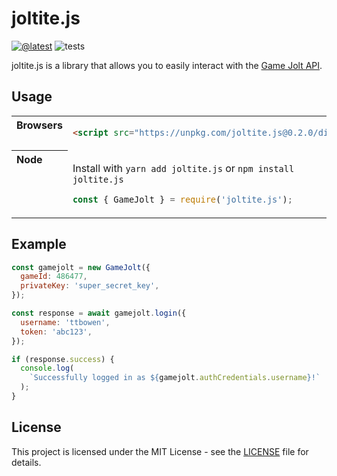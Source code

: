 # joltite.js

[![@latest](https://img.shields.io/npm/v/joltite.js.svg)](https://www.npmjs.com/package/joltite.js)
![tests](https://github.com/ttbowen/joltite.js/workflows/tests/badge.svg)


joltite.js is a library that allows you to easily interact with the [Game Jolt API](https://gamejolt.com/game-api).

## Usage

<table>
<tbody valign=top align=left>
<tr><th>
Browsers
</th><td width=100%>
        
```html
<script src="https://unpkg.com/joltite.js@0.2.0/dist/joltite.min.js"></script>
```

</td></tr>
<tr><th>
Node
</th><td>

Install with <code>yarn add joltite.js</code> or <code>npm install joltite.js</code>

```js
const { GameJolt } = require('joltite.js');
```

</td></tr>
</tbody>
</table>

## Example

```js
const gamejolt = new GameJolt({
  gameId: 486477,
  privateKey: 'super_secret_key',
});

const response = await gamejolt.login({
  username: 'ttbowen',
  token: 'abc123',
});

if (response.success) {
  console.log(
    `Successfully logged in as ${gamejolt.authCredentials.username}!`
  );
}
```

## License

This project is licensed under the MIT License - see the [LICENSE](LICENSE) file for details.